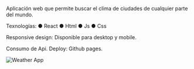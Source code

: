 Aplicación web que permite buscar el clima de ciudades de cualquier parte del mundo.

Texnologías: 
● React
● Html
● Js
● Css

Responsive design: Disponible para desktop y mobile.

Consumo de Api.
Deploy: Github pages.



![Weather App](https://github.com/FedericaRios/proyecto-clima/assets/98617759/afb63f8e-40e5-450e-8b7c-abad3edcb079)
